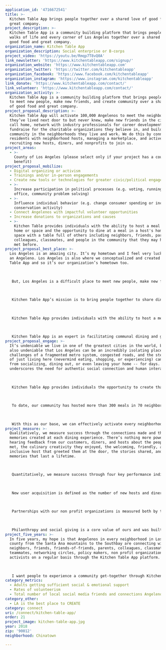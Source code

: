```yaml
---
application_id: '4716672541'
title: >-
  Kitchen Table App brings people together over a shared love of good food and
  great company.
project_description: >-
  Kitchen Table App is a community building platform that brings people from all
  walks of life and every corner of Los Angeles together over a shared love of
  good food and great company.
organization_name: Kitchen Table App
organization_description: Social enterprise or B-corps
project_video: 'https://youtu.be/Rmqp7T8vQ0A'
link_newsletter: 'https://www.kitchentableapp.com/signup/'
organization_website: 'https://www.kitchentableapp.com'
organization_twitter: 'https://twitter.com/kitchentableapp'
organization_facebook: 'https://www.facebook.com/kitchentableapp'
organization_instagram: 'https://www.instagram.com/kitchentableapp'
link_donate: 'https://www.kitchentableapp.com/contact/'
link_volunteer: 'https://www.kitchentableapp.com/contact/'
organization_activity: >-
  Kitchen Table App is a community building platform that brings people together
  to meet new people, make new friends, and create community over a shared love
  of good food and great company.
project_proposal_description: >-
  Kitchen Table App will activate 100,000 Angelenos to meet the neighbors
  they’ve lived next door to but never knew, make new friends in the city they
  call home, network with industry professionals for career development,
  fundraise for the charitable organizations they believe in, and build
  community in the neighborhoods they live and work. We do this by connecting
  residents with neighborhood hosts, managing a marketplace, and actively
  recruiting new hosts, diners, and nonprofits to join us.
project_areas:
  - >-
    County of Los Angeles (please select only if your project has a countywide
    benefit)
project_proposal_mobilize:
  - Digital organizing or activism
  - Trainings and/or in-person engagements
  - Create new tools or technologies for greater civic/political engagement
  - >-
    Increase participation in political processes (e.g. voting, running for
    office, community problem solving)
  - >-
    Influence individual behavior (e.g. change consumer spending or increase
    conservation activity)
  - Connect Angelenos with impactful volunteer opportunities
  - Increase donations to organizations and causes
  - >-
    Kitchen Table provides individuals with the ability to host a meal in their
    home or space and the opportunity to dine at a meal in a host's home or
    space with a table full of others including neighbors, friends, parents,
    colleagues, classmates, and people in the community that they may have never
    met before.
project_proposal_best_place: >-
  Los Angeles is an amazing city. It’s my hometown and I feel very lucky to be
  an Angeleno. Los Angeles is also where we conceptualized and created Kitchen
  Table App and so it’s our organization’s hometown too.
   
   
   
   But, Los Angeles is a difficult place to meet new people, make new friends, and build authentic community in your neighborhood. The social behaviors and social norms that Angelenos have come to adopt limit engagement with people that live in your building or on your block, restrict the ability to meet your neighbors when buildings don’t offer common or outdoor spaces, and reduce the instinct to say hello to people in your community that you’ve never met before because they are strangers and you don’t know if they are interested in meeting you.
   
   
   
   Kitchen Table App’s mission is to bring people together to share dining experiences, make meals accessible, easy, and memorable, and redefine what it means to eat local. We are all familiar the popular “eat local” movement, originally kicked off in the 1970s by environmentalists advocating that people buy food that was local to them. Farmers markets, grocery stores, restaurants, and individual brands soon followed and #eatlocal #buylocal #supportlocal trended on social. Kitchen Table App is redefining “eat local” to mean sharing dining experiences with friends, neighbors, and newcomers that you may have never met before. Our “eat local” is about connection: human connection with those around us, over the universal language that all speak, food.
   
   
   
   Kitchen Table App provides individuals with the ability to host a meal or gathering in their home or space and the opportunity to join a meal or gathering at a host's home or space with a table full of others including neighbors, friends, parents, colleagues, classmates, advocates, activists, networking circles, and people in the community that they may have never met before. Our mobile app allows individuals to connect with neighborhood hosts in an open marketplace to meet each other, make new friends, learn more about and volunteer for non profit organizations that matters to them, discuss how city and local policies affect their neighborhood, apartment building, grocery store, education, and employment opportunities, and influence behavior whether that’s getting more young people to register to vote, encouraging more people to conserve, recycle, and support local businesses. 
   
   
   
   Kitchen Table App is an expert in facilitating communal dining and gathering experiences and creating the opportunity to easily connect with others by participating in both hosting meals and get-togethers for others or joining meals and get-togethers with others. Kitchen Table App is rooted in connecting. It’s our core value. And we invite you and your community to join in and take a seat at the table with us.
project_proposal_engage: >-
  It’s undeniable we live in one of the greatest cities in the world, but it’s
  also undeniable that Los Angeles can be an incredibly isolating place. The
  challenges of a fragmented metro system, congested roads, and the steep price
  of just living here (nevermind eating, shopping, or experiencing) can keep you
  from socializing, dining out, or even leaving your home -- for days. This only
  underscores the need for authentic social connection and human interaction.
   
   
   
   Kitchen Table App provides individuals the opportunity to create that human connection so many of us desire. Since we launched in 2016, we’ve grown our community each month by individually meeting new people in new neighborhoods, sharing the concept of Kitchen Table App, inviting people we just met to join us for dinner, providing this unique and special experience, engaging with guests around the table, and creating the desire to continue connecting.
   
   
   
   To date, our community has hosted more than 300 meals in 70 neighborhoods across Los Angeles. Our hosts are people who love cooking, people who love sharing, people who love connecting, foodies, chefs, native Angelenos, LA transplants, students, moms, teachers, activists, podcasters, writers, photographers, intellectuals, spanish-speakers, travelers, and you.
   
   
   
   With this as our base, we can effectively activate every neighborhood in Los Angeles and create a model of duplication that makes joining a neighborhood meal available and accessible to all Angelenos.
project_measure: >-
  Qualitatively, we measure success through the connections made and the
  memories created at each dining experience. There’s nothing more powerful than
  hearing feedback from our customers, diners, and hosts about the people they
  met, the culinary creativity they enjoyed, the welcoming, friendly, and
  inclusive host that greeted them at the door, the stories shared, and the
  memories that last a lifetime.
   
   
   
   Quantitatively, we measure success through four key performance indicators: new user acquisition, duplication, retention, and partnerships with our non profit organizations.
   
   
   
   New user acquisition is defined as the number of new hosts and diners that join our community. Duplication is defined by the frequency of gatherings hosted and attended. Retention is defined by the number of Kitchen Table gatherings that diners return to after experiencing it for the first time.
   
   
   
   Partnerships with our non profit organizations is measured both by the number of our non profit partners and the dollar amount that is fundraised at each charitable Kitchen Table App experience.
   
   
   
   Philanthropy and social giving is a core value of ours and was built into our business model. Any host can donate the proceeds of their gathering to the non profit organization of their choice. This way, as we are meeting new people and making new friends, we are also giving back and contributing to our community in ways that bring us closer to a friendlier, more inclusive, and more connected city.
project_five_years: >-
  In five years, my hope is that Angelenos in every neighborhood in Los Angeles
  county from the Santa Ana mountains to the Southbay are connecting with
  neighbors, friends, friends-of-friends, parents, colleagues, classmates,
  teammates, networking circles, policy makers, non profit organizations, and
  activists on a regular basis through the Kitchen Table App platform.
   
   
   
   I want people to experience a community get-together through Kitchen Table, but not just one community get-together. My hope is that Kitchen Table App is a part of people’s everyday live -- including their zeitgeist. For example, if two colleagues meet in the break room at their office and one of them says, “What are you doing after work tonight? Would you like to join a ‘Kitchen Table’ dinner in Echo Park before heading home? I’ve been checking it over the past few weeks and there are some really great gatherings happening every night. We have this amazing opportunity to meet new people, try a homemade cuisine, laugh, share stories, and make connections with an interesting group of people that we may have never had the opportunity to meet before Kitchen Table App brought us together.” “Of course! I’d love to try it!”
category_metrics:
  - Adults getting sufficient social & emotional support
  - Rates of volunteerism
  - Total number of local social media friends and connections Angelenos have
category_other:
  - LA is the best place to CREATE
category: connect
uri: /connect/kitchen-table-app/
order: 21
project_image: kitchen-table-app.jpg
year: 2018
zip: '90012'
neighborhood: Chinatown

---
```

